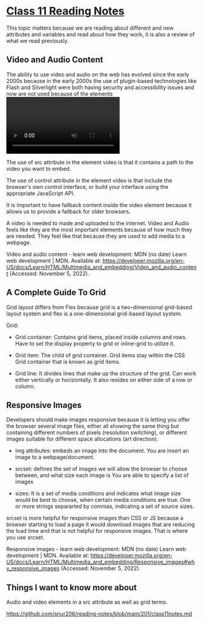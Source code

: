 # [Class 11 Reading Notes](https://github.com/snur206/reading-notes/blob/main/201/class11notes.md)

This topic matters because we are reading about different and new attributes and variables and read about how they work, it is also a review of what we read previously.

## Video and Audio Content

The ability to use video and audio on the web has evolved since the early 2000s because in the early 2000s the use of plugin-based technologies like Flash and Silverlight were both having security and accessibility issues and now are not used because of the elements <video and audio> as well as the JS APIs are now in control. 


The use of src attribute in the element video is that it contains a path to the video you want to embed.

The use of control attribute in the element video is that include the browser's own control interface, or build your interface using the appropriate JavaScript API. 

It is important to have fallback content inside the video element because it allows us to provide a fallback for older browsers.

A video is needed to made and uploaded to the internet. Video and Audio feels like they are the most important elements because of how much they are needed. They feel like that because they are used to add media to a webpage.
  
Video and audio content - learn web development: MDN (no date) Learn web development | MDN. Available at: https://developer.mozilla.org/en-US/docs/Learn/HTML/Multimedia_and_embedding/Video_and_audio_content (Accessed: November 5, 2022).   

## A Complete Guide To Grid

Grid layout differs from Flex because grid is a two-dimensional grid-based layout system and flex is a one-dimensional grid-based layout system. 

Grid:

- Grid container: Contains grid items, placed inside columns and rows. Have to set the display property to grid or inline-grid to utilize it.
  
- Grid item: The child of grid container. Grid items stay within the CSS Grid container that is known as grid items.

- Grid line: It divides lines that make up the structure of the grid. Can work either vertically or horizontally. It also resides on either side of a row or column.

## Responsive Images

Developers should make images responsive because  it is letting you offer the browser several image files, either all showing the same thing but containing different numbers of pixels (resolution switching), or different images suitable for different space allocations (art direction).

- img attributes: embeds an image into the document. You are insert an image to a webpage/document.

- srcset: defines the set of images we will allow the browser to choose between, and what size each image is You are able to specify a list of images  

- sizes: It is a set of media conditions and indicates what image size would be best to choose, when certain media conditions are true. One or more strings separarted by commas, indicating a set of source sizes.

srcset is more helpful for responsive images than CSS or JS because a browser starting to load a page it would download images that are reducing the load time and that is not helpful for responsive images. That is where you use srcset.
  
Responsive images - learn web development: MDN (no date) Learn web development | MDN. Available at: https://developer.mozilla.org/en-US/docs/Learn/HTML/Multimedia_and_embedding/Responsive_images#why_responsive_images (Accessed: November 5, 2022). 

## Things I want to know more about

Audio and video elements in a src attribute as well as grid terms.
  
https://github.com/snur206/reading-notes/blob/main/201/class11notes.md

